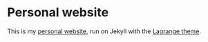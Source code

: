 # Personal website

This is my [personal website](https://stmorse.github.io), run on Jekyll with the [Lagrange theme](https://lenpaul.github.io/Lagrange/).
